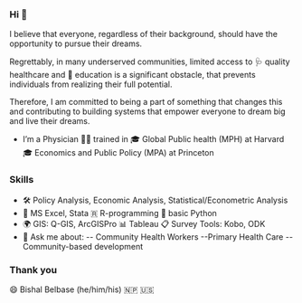 ### Hi 👋

I believe that everyone, regardless of their background, 
should have the opportunity to pursue their dreams.

Regrettably, in many underserved communities, limited access to 
🩺 quality healthcare and 
📖 education is a significant obstacle, 
that prevents individuals from realizing their full potential.

Therefore, I am committed to being a part of something that changes this and 
contributing to building systems that empower everyone to dream big and live their dreams.

- I’m a Physician 👨‍⚕️ trained in
🎓 Global Public health (MPH) at Harvard
🎓 Economics and Public Policy (MPA) at Princeton

### Skills
- 🛠️ Policy Analysis, Economic Analysis, Statistical/Econometric Analysis
- 🧮 MS Excel, Stata      🇷 R-programming      🐍 basic Python
- 🌍 GIS: Q-GIS, ArcGISPro         📊 Tableau       📋 Survey Tools: Kobo, ODK
- 💬 Ask me about:
-- Community Health Workers
--Primary Health Care
--Community-based development 

### Thank you
😄 Bishal Belbase (he/him/his) 🇳🇵 🇺🇸

